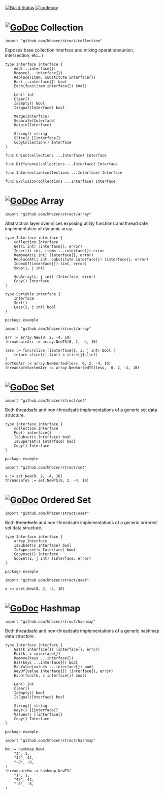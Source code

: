 [![Build Status](http://img.shields.io/travis/Khezen/struct/master.svg?style=flat-square)](https://travis-ci.org/Khezen/struct) [![codecov](https://img.shields.io/codecov/c/github/Khezen/struct/master.svg?style=flat-square)](https://codecov.io/gh/Khezen/struct)

# [![GoDoc](https://img.shields.io/badge/go-documentation-blue.svg?style=flat-square)](https://godoc.org/github.com/khezen/struct/collection) Collection

`
import "github.com/khezen/struct/collection"
`

Exposes base collection interface and mixing operations(union, intersection, etc...)

```golang
type Interface interface {
	Add(...interface{})
	Remove(...interface{})
	Replace(item, substitute interface{})
	Has(...interface{}) bool
	Each(func(item interface{}) bool)

	Len() int
	Clear()
	IsEmpty() bool
	IsEqual(Interface) bool

	Merge(Interface)
	Separate(Interface)
	Retain(Interface)

	String() string
	Slice() []interface{}
	CopyCollection() Interface
}
```

```golang
func Union(collections ...Interface) Interface
```
```golang
func Difference(collections ...Interface) Interface
```
```golang
func Intersection(collections ...Interface) Interface
```
```golang
func Exclusion(collections ...Interface) Interface
```

# [![GoDoc](https://img.shields.io/badge/go-documentation-blue.svg?style=flat-square)](https://godoc.org/github.com/khezen/struct/array) Array

`
import "github.com/khezen/struct/array"
`

Abstraction layer over slices exposing utility functions and thread safe implementation of dynamic array.

```golang
type Interface interface {
	collection.Interface
	Get(i int) (interface{}, error)
	Insert(i int, items ...interface{}) error
	RemoveAt(i int) (interface{}, error)
	ReplaceAt(i int, substitute interface{}) (interface{}, error)
	IndexOf(interface{}) (int, error)
	Swap(i, j int)

	SubArray(i, j int) (Interface, error)
	Copy() Interface
}

type Sortable interface {
	Interface
	Sort()
	Less(i, j int) bool
}

```

```golang
package example

import "github.com/khezen/struct/array"

arr := array.New(0, 2, -4, 10)
threadsafeArr := array.NewTS(0, 2, -4, 10)

less := func(slice []interface{}, i, j int) bool {
	return slice[i].(int) < slice[j].(int)
}
sortedArr := array.NewSorted(less, 0, 2, -4, 10)
threadsafeSortedArr := array.NewSortedTS(less,	0, 2, -4, 10)
```


# [![GoDoc](https://img.shields.io/badge/go-documentation-blue.svg?style=flat-square)](https://godoc.org/github.com/khezen/struct/set) Set

`
import "github.com/khezen/struct/set"
`

Both threadsafe and non-threadsafe implementations of a generic
set data structure.

```Golang
type Interface interface {
	collection.Interface
	Pop() interface{}
	IsSubset(s Interface) bool
	IsSuperset(s Interface) bool
	Copy() Interface
}
```

```golang
package example

import "github.com/khezen/struct/set"

s := set.New(0, 2, -4, 10)
threadsafeS := set.NewTS(0, 2, -4, 10)
```

# [![GoDoc](https://img.shields.io/badge/go-documentation-blue.svg?style=flat-square)](https://godoc.org/github.com/khezen/struct/set) Ordered Set

`
import "github.com/khezen/struct/oset"
`

Both ~~threadsafe~~ and non-threadsafe implementations of a generic
ordered set data structure.

```Golang
type Interface interface {
	array.Interface
	IsSubset(s Interface) bool
	IsSuperset(s Interface) bool
	CopyOset() Interface
	SubSet(i, j int) (Interface, error)
}
```

```golang
package example

import "github.com/khezen/struct/oset"

s := oset.New(0, 2, -4, 10)
```

# [![GoDoc](https://img.shields.io/badge/go-documentation-blue.svg?style=flat-square)](https://godoc.org/github.com/khezen/struct/hashmap) Hashmap

`
import "github.com/khezen/struct/hashmap"
`

Both threadsafe and non-threadsafe implementations of a generic
hashmap data structure.

```Golang
type Interface interface {
	Get(k interface{}) (interface{}, error)
	Put(k, v interface{})
	Remove(keys ...interface{})
	Has(keys ...interface{}) bool
	HasValue(values ...interface{}) bool
	KeyOf(value interface{}) (interface{}, error)
	Each(func(k, v interface{}) bool)

	Len() int
	Clear()
	IsEmpty() bool
	IsEqual(Interface) bool

	String() string
	Keys() []interface{}
	Values() []interface{}
	Copy() Interface
}
```

```golang
package example

import "github.com/khezen/struct/hashmap"

hm := hashmap.New(
	"1", 1,
	"42", 42,
	"-8", -8,
)
threadsafeHm := hashmap.NewTS(
	"1", 1,
	"42", 42,
	"-8", -8,
)
```
